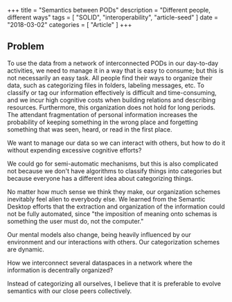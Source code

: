 +++
title = "Semantics between PODs"
description = "Different people, different ways"
tags = [
    "SOLID",
    "interoperability",
    "article-seed"
]
date = "2018-03-02"
categories = [
    "Article"
]
+++

## Problem

To use the data from a network of interconnected PODs in our day-to-day activities, we need to manage it in a way that is easy to consume; but this is not necessarily an easy task. All people find their ways to organize their data, such as categorizing files in folders, labeling messages, etc. To classify or tag our information effectively is difficult and time-consuming, and we incur high cognitive costs when building relations and describing resources. Furthermore, this organization does not hold for long periods. The attendant fragmentation of personal information increases the probability of keeping something in the wrong place and forgetting something that was seen, heard, or read in the first place.

We want to manage our data so we can interact with others, but how to do it without expending excessive cognitive efforts?

We could go for semi-automatic mechanisms, but this is also complicated not because we don't have algorithms to classify things into categories but because everyone has a different idea about categorizing things. 

No matter how much sense we think they make, our organization schemes inevitably feel alien to everybody else. We learned from the Semantic Desktop efforts that the extraction and organization of the information could not be fully automated, since "the imposition of meaning onto schemas is something the user must do, not the computer."

Our mental models also change, being heavily influenced by our environment and our interactions with others. Our categorization schemes are dynamic.

How we interconnect several dataspaces in a network where the information is decentrally organized?

Instead of categorizing all ourselves, I believe that it is preferable to evolve semantics with our close peers collectively.
